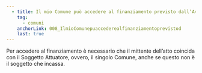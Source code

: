 ```yaml
---
  - title: Il mio Comune può accedere al finanziamento previsto dall’Avviso riferito alla Misura 1.4.5 anche se l’invio delle notifiche è stato delegato ad altro Ente (Forme associative, Comuni Capofila)?
    tag:
      - comuni
    anchorLink: 008_IlmioComunepuaccederealfinanziamentoprevistod
    last: true
---
```


Per accedere al finanziamento è necessario che il mittente dell’atto coincida con il Soggetto Attuatore, ovvero, il singolo Comune, anche se questo non è il soggetto che incassa.
